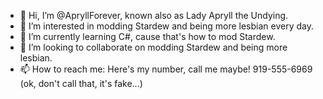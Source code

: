 - 👋 Hi, I’m @ApryllForever, known also as Lady Apryll the Undying.
- 👀 I’m interested in modding Stardew and being more lesbian every day.
- 🌱 I’m currently learning C#, cause that's how to mod Stardew.
- 💞️ I’m looking to collaborate on modding Stardew and being more lesbian.
- 📫 How to reach me: Here's my number, call me maybe! 919-555-6969 (ok, don't call that, it's fake...)
<!---
ApryllForever/ApryllForever is a ✨ special ✨ repository because its `README.md` (this file) appears on your GitHub profile.
You can click the Preview link to take a look at your changes.
--->
